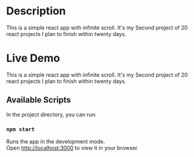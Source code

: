 # Description

This is a simple react app with infinite scroll. It's my Second project of 20 react projects I plan to finish within twenty days.

# Live Demo

This is a simple react app with infinite scroll. It's my Second project of 20 react projects I plan to finish within twenty days.

## Available Scripts

In the project directory, you can run:

### `npm start`

Runs the app in the development mode.\
Open [http://localhost:3000](http://localhost:3000) to view it in your browser.

